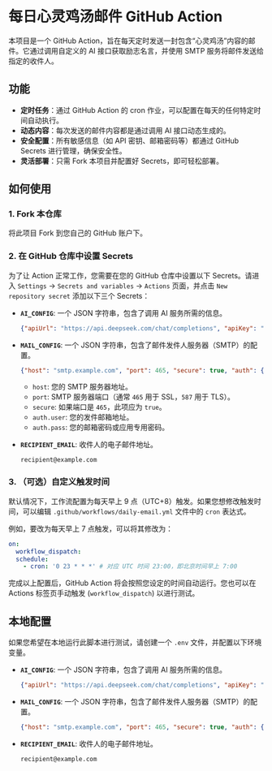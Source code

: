# 每日心灵鸡汤邮件 GitHub Action

本项目是一个 GitHub Action，旨在每天定时发送一封包含“心灵鸡汤”内容的邮件。它通过调用自定义的 AI 接口获取励志名言，并使用 SMTP 服务将邮件发送给指定的收件人。

## 功能

-   **定时任务**：通过 GitHub Action 的 cron 作业，可以配置在每天的任何特定时间自动执行。
-   **动态内容**：每次发送的邮件内容都是通过调用 AI 接口动态生成的。
-   **安全配置**：所有敏感信息（如 API 密钥、邮箱密码等）都通过 GitHub Secrets 进行管理，确保安全性。
-   **灵活部署**：只需 Fork 本项目并配置好 Secrets，即可轻松部署。

## 如何使用

### 1. Fork 本仓库

将此项目 Fork 到您自己的 GitHub 账户下。

### 2. 在 GitHub 仓库中设置 Secrets

为了让 Action 正常工作，您需要在您的 GitHub 仓库中设置以下 Secrets。请进入 `Settings` -> `Secrets and variables` -> `Actions` 页面，并点击 `New repository secret` 添加以下三个 Secrets：

-   **`AI_CONFIG`**:
    一个 JSON 字符串，包含了调用 AI 服务所需的信息。

    ```json
    {"apiUrl": "https://api.deepseek.com/chat/completions", "apiKey": "YOUR_DEEPSEEK_API_KEY", "model": "deepseek-r1-0528"}
    ```

-   **`MAIL_CONFIG`**:
    一个 JSON 字符串，包含了邮件发件人服务器（SMTP）的配置。

    ```json
    {"host": "smtp.example.com", "port": 465, "secure": true, "auth": {"user": "sender@example.com", "pass": "YOUR_EMAIL_PASSWORD"}}
    ```
    *   `host`: 您的 SMTP 服务器地址。
    *   `port`: SMTP 服务器端口（通常 `465` 用于 SSL，`587` 用于 TLS）。
    *   `secure`: 如果端口是 `465`，此项应为 `true`。
    *   `auth.user`: 您的发件邮箱地址。
    *   `auth.pass`: 您的邮箱密码或应用专用密码。

-   **`RECIPIENT_EMAIL`**:
    收件人的电子邮件地址。

    ```
    recipient@example.com
    ```

### 3. （可选）自定义触发时间

默认情况下，工作流配置为每天早上 9 点（UTC+8）触发。如果您想修改触发时间，可以编辑 `.github/workflows/daily-email.yml` 文件中的 `cron` 表达式。

例如，要改为每天早上 7 点触发，可以将其修改为：

```yaml
on:
  workflow_dispatch:
  schedule:
    - cron: '0 23 * * *' # 对应 UTC 时间 23:00，即北京时间早上 7:00
```

完成以上配置后，GitHub Action 将会按照您设定的时间自动运行。您也可以在 Actions 标签页手动触发 (`workflow_dispatch`) 以进行测试。
## 本地配置

如果您希望在本地运行此脚本进行测试，请创建一个 `.env` 文件，并配置以下环境变量。

-   **`AI_CONFIG`**:
    一个 JSON 字符串，包含了调用 AI 服务所需的信息。

    ```json
    {"apiUrl": "https://api.deepseek.com/chat/completions", "apiKey": "YOUR_DEEPSEEK_API_KEY", "model": "deepseek-r1-0528"}
    ```

-   **`MAIL_CONFIG`**:
    一个 JSON 字符串，包含了邮件发件人服务器（SMTP）的配置。

    ```json
    {"host": "smtp.example.com", "port": 465, "secure": true, "auth": {"user": "sender@example.com", "pass": "YOUR_EMAIL_PASSWORD"}}
    ```

-   **`RECIPIENT_EMAIL`**:
    收件人的电子邮件地址。

    ```
    recipient@example.com
    ```
